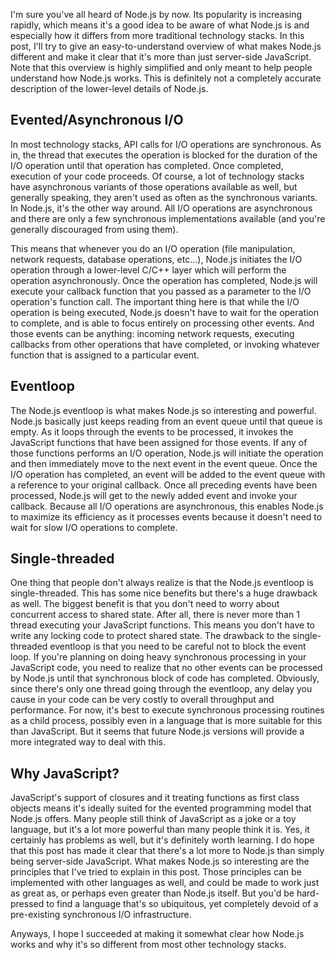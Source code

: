 I'm sure you've all heard of Node.js by now. Its popularity is increasing rapidly, which means it's a good idea to be aware of what Node.js is and especially how it differs from more traditional technology stacks. In this post, I'll try to give an easy-to-understand overview of what makes Node.js different and make it clear that it's more than just server-side JavaScript. Note that this overview is highly simplified and only meant to help people understand how Node.js works. This is definitely not a completely accurate description of the lower-level details of Node.js.

## Evented/Asynchronous I/O
In most technology stacks, API calls for I/O operations are synchronous. As in, the thread that executes the operation is blocked for the duration of the I/O operation until that operation has completed. Once completed, execution of your code proceeds. Of course, a lot of technology stacks have asynchronous variants of those operations available as well, but generally speaking, they aren't used as often as the synchronous variants. In Node.js, it's the other way around. All I/O operations are asynchronous and there are only a few synchronous implementations available (and you're generally discouraged from using them). 

This means that whenever you do an I/O operation (file manipulation, network requests, database operations, etc…), Node.js initiates the I/O operation through a lower-level C/C++ layer which will perform the operation asynchronously. Once the operation has completed, Node.js will execute your callback function that you passed as a parameter to the I/O operation's function call. The important thing here is that while the I/O operation is being executed, Node.js doesn't have to wait for the operation to complete, and is able to focus entirely on processing other events. And those events can be anything: incoming network requests, executing callbacks from other operations that have completed, or invoking whatever function that is assigned to a particular event.

## Eventloop
The Node.js eventloop is what makes Node.js so interesting and powerful. Node.js basically just keeps reading from an event queue until that queue is empty. As it loops through the events to be processed, it invokes the JavaScript functions that have been assigned for those events. If any of those functions performs an I/O operation, Node.js will initiate the operation and then immediately move to the next event in the event queue. Once the I/O operation has completed, an event will be added to the event queue with a reference to your original callback. Once all preceding events have been processed, Node.js will get to the newly added event and invoke your callback. Because all I/O operations are asynchronous, this enables Node.js to maximize its efficiency as it processes events because it doesn't need to wait for slow I/O operations to complete.

## Single-threaded
One thing that people don't always realize is that the Node.js eventloop is single-threaded. This has some nice benefits but there's a huge drawback as well. The biggest benefit is that you don't need to worry about concurrent access to shared state. After all, there is never more than 1 thread executing your JavaScript functions. This means you don't have to write any locking code to protect shared state. The drawback to the single-threaded eventloop is that you need to be careful not to block the event loop. If you're planning on doing heavy synchronous processing in your JavaScript code, you need to realize that no other events can be processed by Node.js until that synchronous block of code has completed. Obviously, since there's only one thread going through the eventloop, any delay you cause in your code can be very costly to overall throughput and performance. For now, it's best to execute synchronous processing routines as a child process, possibly even in a language that is more suitable for this than JavaScript. But it seems that future Node.js versions will provide a more integrated way to deal with this.

## Why JavaScript?
JavaScript's support of closures and it treating functions as first class objects means it's ideally suited for the evented programming model that Node.js offers. Many people still think of JavaScript as a joke or a toy language, but it's a lot more powerful than many people think it is. Yes, it certainly has problems as well, but it's definitely worth learning. I do hope that this post has made it clear that there's a lot more to Node.js than simply being server-side JavaScript. What makes Node.js so interesting are the principles that I've tried to explain in this post. Those principles can be implemented with other languages as well, and could be made to work just as great as, or perhaps even greater than Node.js itself. But you'd be hard-pressed to find a language that's so ubiquitous, yet completely devoid of a pre-existing synchronous I/O infrastructure.

Anyways, I hope I succeeded at making it somewhat clear how Node.js works and why it's so different from most other technology stacks. 